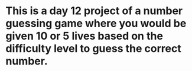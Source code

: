 # This is a day 12 project of a number guessing game where you would be given 10 or 5 lives based on the difficulty level to guess the correct number.